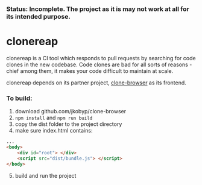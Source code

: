 ### Status: Incomplete. The project as it is may not work at all for its intended purpose.

# clonereap
clonereap is a CI tool which responds to pull requests by searching for code
clones in the new codebase. Code clones are bad for all sorts of reasons -
chief among them, it makes your code difficult to maintain at scale.

clonereap depends on its partner project,
[clone-browser](https://github.com/jkobyp/clone-browser) as its frontend.


### To build:
1. download github.com/jkobyp/clone-browser
2. `npm install` and `npm run build`
3. copy the dist folder to the project directory
4. make sure index.html contains:
```html
...
<body>
    <div id="root"> </div>
    <script src="dist/bundle.js"> </script>
</body>
```

5. build and run the project
